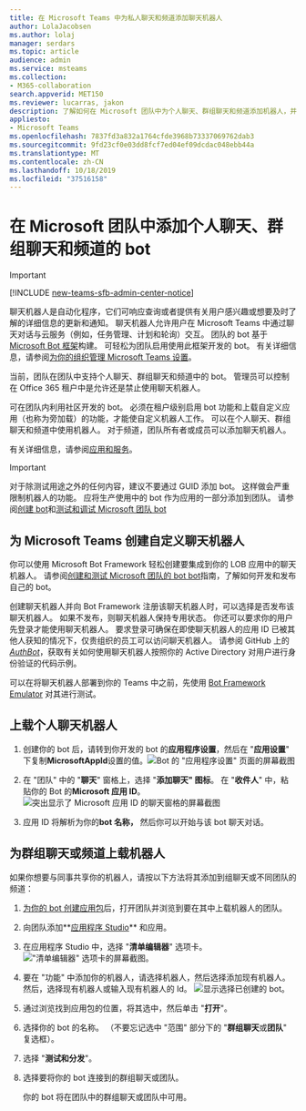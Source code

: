 ```yaml
---
title: 在 Microsoft Teams 中为私人聊天和频道添加聊天机器人
author: LolaJacobsen
ms.author: lolaj
manager: serdars
ms.topic: article
audience: admin
ms.service: msteams
ms.collection:
- M365-collaboration
search.appverid: MET150
ms.reviewer: lucarras, jakon
description: 了解如何在 Microsoft 团队中为个人聊天、群组聊天和频道添加机器人，并上传自己的用于个人聊天、群组聊天和频道的 bot。
appliesto:
- Microsoft Teams
ms.openlocfilehash: 7837fd3a832a1764cfde3968b73337069762dab3
ms.sourcegitcommit: 9fd23cf0e03dd8fcf7ed04ef09dcdac048ebb44a
ms.translationtype: MT
ms.contentlocale: zh-CN
ms.lasthandoff: 10/18/2019
ms.locfileid: "37516158"
---
```

<a name="add-bots-for-personal-chats-group-chats-and-channels-in-microsoft-teams"></a>在 Microsoft 团队中添加个人聊天、群组聊天和频道的 bot
==========================================================
> [!IMPORTANT]
> [!INCLUDE [new-teams-sfb-admin-center-notice](includes/new-teams-sfb-admin-center-notice.md)]

聊天机器人是自动化程序，它们可响应查询或者提供有关用户感兴趣或想要及时了解的详细信息的更新和通知。 聊天机器人允许用户在 Microsoft Teams 中通过聊天对话与云服务（例如，任务管理、计划和轮询）交互。 团队的 bot 基于[Microsoft Bot 框架](https://go.microsoft.com/fwlink/?linkid=854370)构建。 可轻松为团队启用使用此框架开发的 bot。 有关详细信息，请参阅[为你的组织管理 Microsoft Teams 设置](enable-features-office-365.md)。

当前，团队在团队中支持个人聊天、群组聊天和频道中的 bot。 管理员可以控制在 Office 365 租户中是允许还是禁止使用聊天机器人。<span id="_T-Bot" class="anchor"></span>

可在团队内利用社区开发的 bot。 必须在租户级别启用 bot 功能和上载自定义应用（也称为旁加载）的功能，才能使自定义机器人工作。 可以在个人聊天、群组聊天和频道中使用机器人。 对于频道，团队所有者或成员可以添加聊天机器人。

有关详细信息，请参阅[应用和服务](https://support.office.com/article/Apps-and-services-cc1fba57-9900-4634-8306-2360a40c665b)。

> [!IMPORTANT]
> 对于除测试用途之外的任何内容，建议不要通过 GUID 添加 bot。 这样做会严重限制机器人的功能。 应将生产使用中的 bot 作为应用的一部分添加到团队。 请参阅[创建 bot](https://docs.microsoft.com/microsoftteams/platform/concepts/bots/bots-create)和[测试和调试 Microsoft 团队 bot](https://docs.microsoft.com/microsoftteams/platform/concepts/bots/bots-test)

<a name="create-custom-bots-for-microsoft-teams"></a>为 Microsoft Teams 创建自定义聊天机器人
--------------------------------------

你可以使用 Microsoft Bot Framework 轻松创建要集成到你的 LOB 应用中的聊天机器人。 请参阅[创建和测试 Microsoft 团队的 bot bot](https://go.microsoft.com/fwlink/?linkid=854371)指南，了解如何开发和发布自己的 bot。

创建聊天机器人并向 Bot Framework 注册该聊天机器人时，可以选择是否发布该聊天机器人。 如果不发布，则聊天机器人保持专用状态。 你还可以要求你的用户先登录才能使用聊天机器人。 要求登录可确保在即使聊天机器人的应用 ID 已被其他人获知的情况下，仅贵组织的员工可以访问聊天机器人。 请参阅 GitHub 上的 [*AuthBot*](https://go.microsoft.com/fwlink/?linkid=854372)，获取有关如何使用聊天机器人按照你的 Active Directory 对用户进行身份验证的代码示例。

可以在将聊天机器人部署到你的 Teams 中之前，先使用 [Bot Framework Emulator](https://go.microsoft.com/fwlink/?linkid=854373) 对其进行测试。

<a name="upload-your-bot-for-personal-chat"></a>上载个人聊天机器人
---------------------------------------

1. 创建你的 bot 后，请转到你开发的 bot 的**应用程序设置**，然后在 "**应用设置**" 下复制**MicrosoftAppId**设置的值。![Bot 的 "应用程序设置" 页面的屏幕截图](media/Add_bots_for_private_chats_and_channels_in_Microsoft_Teams_image5.png)

2.  在 "团队" 中的 "**聊天**" 窗格上，选择 "**添加聊天" 图标**。 在 "**收件人**" 中，粘贴你的 Bot 的**Microsoft 应用 ID**。 ![突出显示了 Microsoft 应用 ID 的聊天窗格的屏幕截图](media/Add_bots_for_private_chats_and_channels_in_Microsoft_Teams_image6.png)

3. 应用 ID 将解析为你的**bot 名称，** 然后你可以开始与该 bot 聊天对话。

<a name="upload-your-bot-for-group-chats-or-channels"></a>为群组聊天或频道上载机器人
-----------------------------------

如果你想要与同事共享你的机器人，请按以下方法将其添加到组聊天或不同团队的频道：

1. [为你的 bot 创建应用包](https://docs.microsoft.com/microsoftteams/platform/concepts/apps/apps-upload)后，打开团队并浏览到要在其中上载机器人的团队。
2. 向团队添加**[应用程序 Studio](https://docs.microsoft.com/microsoftteams/platform/get-started/get-started-app-studio)** 和应用。
3. 在应用程序 Studio 中，选择 "**清单编辑器**" 选项卡。 !["清单编辑器" 选项卡的屏幕截图。](media/Adding_Bot_To_Teams.png)
4. 要在 "功能" 中添加你的机器人，请选择机器人，然后选择添加现有机器人。 然后，选择现有机器人或输入现有机器人的 Id。
![显示选择已创建的 bot。](media/Select_Existing_Bot.png)
5. 通过浏览找到应用包的位置，将其选中，然后单击 "**打开**"。
6. 选择你的 bot 的名称。 （不要忘记选中 "范围" 部分下的 "**群组聊天**或**团队**" 复选框）。
7. 选择 "**测试和分发**"。
8. 选择要将你的 bot 连接到的群组聊天或团队。

    你的 bot 将在团队中的群组聊天或团队中可用。
